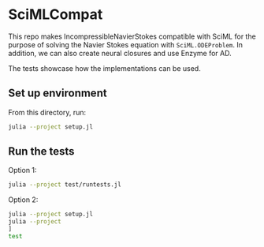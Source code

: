 # SciMLCompat

This repo makes IncompressibleNavierStokes compatible with SciML for the purpose of solving the Navier Stokes equation with `SciML.ODEProblem`.
In addition, we can also create neural closures and use Enzyme for AD.

The tests showcase how the implementations can be used.

## Set up environment

From this directory, run:

```sh
julia --project setup.jl
```

## Run the tests

Option 1:

```sh
julia --project test/runtests.jl
```

Option 2:

```sh
julia --project setup.jl
julia --project
]
test
```
